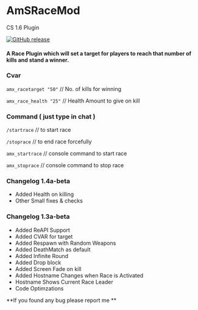 # AmSRaceMod
CS 1.6 Plugin

[![GitHub release](https://img.shields.io/badge/version-1.4a--beta-brightgreen)](https://github.com/SanjaySRocks/AmSRaceMod/archive/main.zip)

#### A Race Plugin which will set a target for players to reach that number of kills and stand a winner.

### Cvar

`amx_racetarget "50"` // No. of kills for winning

`amx_race_health "25"` // Health Amount to give on kill

###  Command ( just type in chat )

`/startrace` // to start race 

`/stoprace` // to end race forcefully

`amx_startrace` // console command to start race

`amx_stoprace` // console command to stop race

### Changelog 1.4a-beta
- Added Health on killing
- Other Small fixes & checks

### Changelog 1.3a-beta
- Added ReAPI Support
- Added CVAR for target
- Added Respawn with Random Weapons
- Added DeathMatch as default
- Added Infinite Round
- Added Drop block
- Added Screen Fade on kill
- Added Hostname Changes when Race is Activated
- Hostname Shows Current Race Leader
- Code Optimzations



**If you found any bug please report me **
